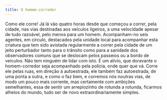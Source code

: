 ```yaml
---
title: O homem-corredor
---
```


Como ele corre! Já lá vão quatro horas desde que começou a correr, pela cidade, nas vias destinadas aos veículos ligeiros, a uma velocidade apesar de tudo razoável, pelo menos para um homem. Acompanham-no seis agentes, em círculo, destacados pela unidade local para acompanhar esta criatura que tem sido avistada regularmente a correr pela cidade de um jeito perturbador tanto para o trânsito como para a sanidade dos observadores comuns que se deslocam pelos passeios ou a bordo de veículos. Não tem ninguém de lidar com isto. É um alívio, que doravante o homem-corredor seja acompanhado pela polícia, onde quer que vá. Corre ele pelas ruas, em direção à autoestrada, ele também faz autoestrada, de uma ponta a outra, e como o faz bem, e corremos nós noutras vias, de modo um pouco mais corrente, mas certamente com ambições semelhantes, essa de sentir um arrepiozinho de rotunda a rotunda, ficarmos alheios do mundo, tudo ser de novo extraordinariamente simples.
